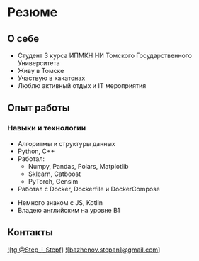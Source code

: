 # Резюме

## О себе

* Студент 3 курса ИПМКН НИ Томского Государственного Университета
* Живу в Томске
* Участвую в хакатонах
* Люблю активный отдых и IT мероприятия

## Опыт работы

### Навыки и технологии
- Алгоритмы и структуры данных
- Python, C++
- Работал:
	- Numpy, Pandas, Polars, Matplotlib 
	- Sklearn, Catboost
	- PyTorch, Gensim 
- Работал с Docker, Dockerfile и DockerCompose
* Немного знаком с JS, Kotlin
* Владею английским на уровне B1


## Контакты
<a href="https://t.me/Step_i_Step" rel="@Step_i_Step">![tg @Step_i_Stepf]</a>
<a href="mailto:bazhenov.stepan1@gmail.com" rel="bazhenov.stepan1@gmail.com">![bazhenov.stepan1@gmail.com]</a>

